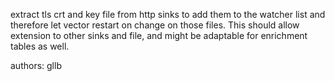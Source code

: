 extract tls crt and key file from http sinks to add them to the watcher list and therefore let vector restart on change on those files. This should allow extension to other sinks and file, and might be adaptable for enrichment tables as well.

authors: gllb
